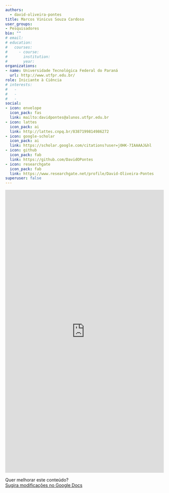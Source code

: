```yaml
---
authors:
  - david-oliveira-pontes
title: Marcos Vinicus Souza Cardoso
user_groups:
- Pesquisadores
bio: ""
# email: 
# education:
#   courses:
#     - course: 
#       institution: 
#       year: 
organizations:
- name: Universidade Tecnológica Federal do Paraná
  url: http://www.utfpr.edu.br/
role: Iniciante à Ciência
# interests:
#   - 
#   - 
#   - 
social:
- icon: envelope
  icon_pack: fas
  link: mailto:davidpontes@alunos.utfpr.edu.br
- icon: lattes
  icon_pack: ai
  link: http://lattes.cnpq.br/8387199814986272
- icon: google-scholar
  icon_pack: ai
  link: https://scholar.google.com/citations?user=j0HK-7IAAAAJ&hl
- icon: github
  icon_pack: fab
  link: https://github.com/DavidOPontes
- icon: researchgate
  icon_pack: fab
  link: https://www.researchgate.net/profile/David-Oliveira-Pontes
superuser: false
---
```


<!-- HTML -->
<iframe frameborder="0" style="width: 100%; height: 900px" src="https://docs.google.com/document/d/e/2PACX-1vSQkKQVSkWCxKz6G-iFSjA8TqtqagXdbZoNpKEdo6vLjQq3GoELK9MxZzG1XH8vOXFxJ5bmbUyBQaiP/pub?embedded=true"></iframe>

<!-- HTML e Markdown -->
Quer melhorar este conteúdo?<br>
[<i class="fa fa-edit" aria-hidden="true"></i> Sugira modificações no Google Docs][edit]

[edit]: https://docs.google.com/document/d/1EhGgyrgeTVTteyHE5Bg49MgBvkTKOJWcGr2rPcOUF98/edit?usp=sharing
